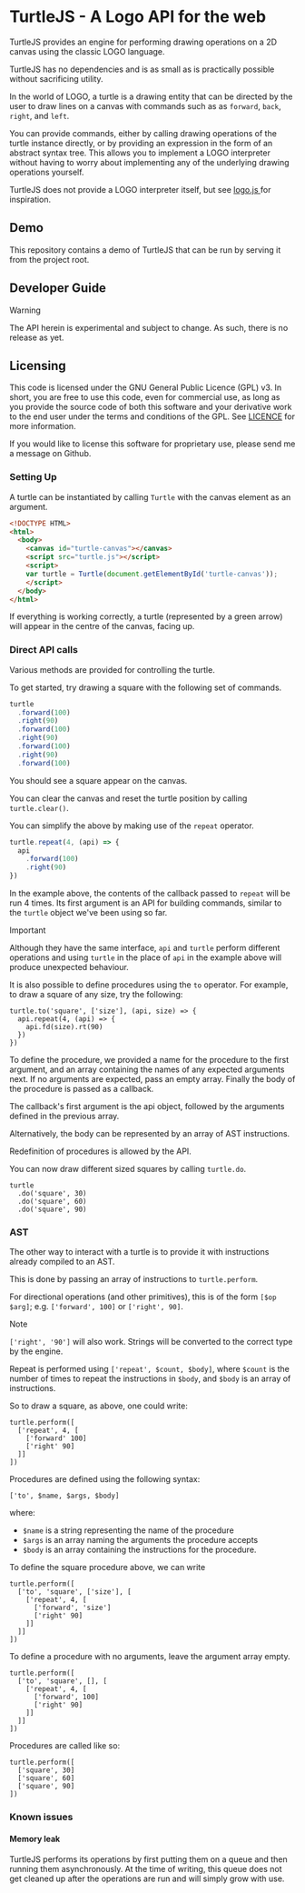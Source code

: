 # TurtleJS - A Logo API for the web

TurtleJS provides an engine for performing drawing operations on a 2D canvas
using the classic LOGO language.

TurtleJS has no dependencies and is as small as is practically possible without sacrificing utility.

In the world of LOGO, a turtle is a drawing entity that can be directed by the
user to draw lines on a canvas with commands such as as `forward`, `back`, `right`, and `left`.

You can provide commands, either by calling drawing operations of the turtle
instance directly, or by providing an expression in the form of an abstract
syntax tree.  This allows you to implement a LOGO interpreter without having
to worry about implementing any of the underlying drawing operations yourself.

TurtleJS does not provide a LOGO interpreter itself, but see [logo.js ](demo/logo.js) for inspiration.

## Demo

This repository contains a demo of TurtleJS that can be run by serving it
from the project root.

## Developer Guide

> [!WARNING]
> The API herein is experimental and subject to change. As such, there
> is no release as yet.

## Licensing

This code is licensed under the GNU General Public Licence (GPL) v3.  In
short, you are free to use this code, even for commercial use, as long as
you provide the source code of both this software and your derivative work
to the end user under the terms and conditions of the GPL.  See
[LICENCE](LICENCE) for more information.

If you would like to license this software for proprietary use, please
send me a message on Github.

### Setting Up

A turtle can be instantiated by calling `Turtle` with the canvas
element as an argument.

```html
<!DOCTYPE HTML>
<html>
  <body>
    <canvas id="turtle-canvas"></canvas>
    <script src="turtle.js"></script>
    <script>
    var turtle = Turtle(document.getElementById('turtle-canvas'));
    </script>
  </body>
</html>
```

If everything is working correctly, a turtle (represented by a green
arrow) will appear in the centre of the canvas, facing up.

### Direct API calls

Various methods are provided for controlling the turtle.

To get started, try drawing a square with the following set of commands.

```js
turtle
  .forward(100)
  .right(90)
  .forward(100)
  .right(90)
  .forward(100)
  .right(90)
  .forward(100)
```

You should see a square appear on the canvas.

You can clear the canvas and reset the turtle position by calling
`turtle.clear()`.

You can simplify the above by making use of the `repeat` operator.

```js
turtle.repeat(4, (api) => {
  api
    .forward(100)
    .right(90)
})
```

In the example above, the contents of the callback passed to
`repeat` will be run 4 times. Its first argument is an API for
building commands, similar to the `turtle` object we've been using
so far.

> [!IMPORTANT]  
> Although they have the same interface, `api` and `turtle` perform
> different operations and using `turtle` in the place of `api` in the
> example above will produce unexpected behaviour.

It is also possible to define procedures using the `to` operator.
For example, to draw a square of any size, try the following:

```
turtle.to('square', ['size'], (api, size) => {
  api.repeat(4, (api) => {
    api.fd(size).rt(90)
  })
})
```

To define the procedure, we provided a name for the procedure to
the first argument, and an array containing the names of any
expected arguments next.  If no arguments are expected, pass an
empty array.  Finally the body of the procedure is passed as a
callback.

The callback's first argument is the api object, followed by the
arguments defined in the previous array.

Alternatively, the body can be represented by an array of
AST instructions.

Redefinition of procedures is allowed by the API.

You can now draw different sized squares by calling `turtle.do`.
```
turtle
  .do('square', 30)
  .do('square', 60)
  .do('square', 90)
```

### AST

The other way to interact with a turtle is to provide it with
instructions already compiled to an AST.

This is done by passing an array of instructions to `turtle.perform`.

For directional operations (and other primitives), this is of
the form `[$op $arg]`; e.g. `['forward', 100]` or `['right', 90]`.
> [!NOTE]
> `['right', '90']` will also work.  Strings will be converted
> to the correct type by the engine.

Repeat is performed using `['repeat', $count, $body]`, where
`$count` is the number of times to repeat the instructions
in `$body`, and `$body` is an array of instructions.

So to draw a square, as above, one could write:
```
turtle.perform([
  ['repeat', 4, [
    ['forward' 100]
    ['right' 90]
  ]]
])
```

Procedures are defined using the following syntax:
```
['to', $name, $args, $body]
```
where:
- `$name` is a string representing the name of the procedure
- `$args` is an array naming the arguments the procedure accepts
- `$body` is an array containing the instructions for the procedure.

To define the square procedure above, we can write
```
turtle.perform([
  ['to', 'square', ['size'], [
    ['repeat', 4, [
      ['forward', 'size']
      ['right' 90]
    ]]
  ]]
])
```
To define a procedure with no arguments, leave the argument array
empty.
```
turtle.perform([
  ['to', 'square', [], [
    ['repeat', 4, [
      ['forward', 100]
      ['right' 90]
    ]]
  ]]
])
```

Procedures are called like so:
```
turtle.perform([
  ['square', 30]
  ['square', 60]
  ['square', 90]
])
```

### Known issues

#### Memory leak

TurtleJS performs its operations by first putting them on a queue and then
running them asynchronously.  At the time of writing, this queue does not
get cleaned up after the operations are run and will simply grow with use.
